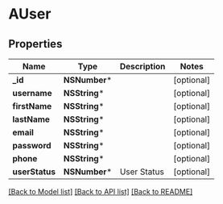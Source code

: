 # AUser

## Properties
Name | Type | Description | Notes
------------ | ------------- | ------------- | -------------
**_id** | **NSNumber*** |  | [optional] 
**username** | **NSString*** |  | [optional] 
**firstName** | **NSString*** |  | [optional] 
**lastName** | **NSString*** |  | [optional] 
**email** | **NSString*** |  | [optional] 
**password** | **NSString*** |  | [optional] 
**phone** | **NSString*** |  | [optional] 
**userStatus** | **NSNumber*** | User Status | [optional] 

[[Back to Model list]](../README.md#documentation-for-models) [[Back to API list]](../README.md#documentation-for-api-endpoints) [[Back to README]](../README.md)


